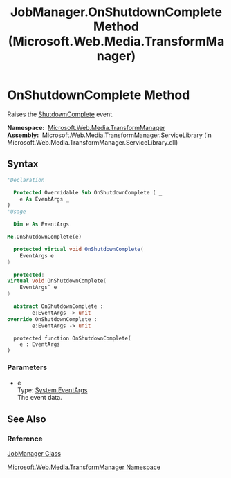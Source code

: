 ﻿---
title: JobManager.OnShutdownComplete Method  (Microsoft.Web.Media.TransformManager)
TOCTitle: OnShutdownComplete Method
ms:assetid: M:Microsoft.Web.Media.TransformManager.JobManager.OnShutdownComplete(System.EventArgs)
ms:mtpsurl: https://msdn.microsoft.com/en-us/library/microsoft.web.media.transformmanager.jobmanager.onshutdowncomplete(v=VS.90)
ms:contentKeyID: 36868662
ms.date: 06/14/2012
mtps_version: v=VS.90
f1_keywords:
- Microsoft.Web.Media.TransformManager.JobManager.OnShutdownComplete
dev_langs:
- csharp
- jscript
- vb
- FSharp
- cpp
api_location:
- Microsoft.Web.Media.TransformManager.ServiceLibrary.dll
api_name:
- Microsoft.Web.Media.TransformManager.JobManager.OnShutdownComplete
api_type:
- Managed
topic_type:
- apiref
- kbSyntax
product_family_name: VS
ROBOTS: INDEX,FOLLOW
---

# OnShutdownComplete Method

Raises the [ShutdownComplete](jobmanager-shutdowncomplete-event-microsoft-web-media-transformmanager.md) event.

**Namespace:**  [Microsoft.Web.Media.TransformManager](microsoft-web-media-transformmanager-namespace.md)  
**Assembly:**  Microsoft.Web.Media.TransformManager.ServiceLibrary (in Microsoft.Web.Media.TransformManager.ServiceLibrary.dll)

## Syntax

```vb
'Declaration

  Protected Overridable Sub OnShutdownComplete ( _
    e As EventArgs _
)
'Usage

  Dim e As EventArgs

Me.OnShutdownComplete(e)
```

```csharp
  protected virtual void OnShutdownComplete(
    EventArgs e
)
```

```cpp
  protected:
virtual void OnShutdownComplete(
    EventArgs^ e
)
```

``` fsharp
  abstract OnShutdownComplete : 
        e:EventArgs -> unit 
override OnShutdownComplete : 
        e:EventArgs -> unit 
```

```jscript
  protected function OnShutdownComplete(
    e : EventArgs
)
```

### Parameters

  - e  
    Type: [System.EventArgs](https://msdn.microsoft.com/library/118wxtk3)  
    The event data.  

## See Also

### Reference

[JobManager Class](jobmanager-class-microsoft-web-media-transformmanager.md)

[Microsoft.Web.Media.TransformManager Namespace](microsoft-web-media-transformmanager-namespace.md)

